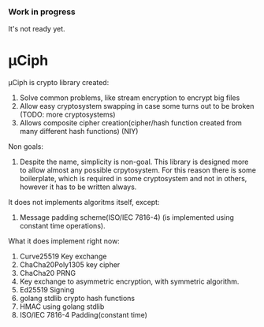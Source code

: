 ### Work in progress
It's not ready yet.

# μCiph 
μCiph is crypto library created:
1. Solve common problems, like stream encryption to encrypt big files
2. Allow easy cryptosystem swapping in case some turns out to be broken (TODO: more cryptosystems)
3. Allows composite cipher creation(cipher/hash function created from many different hash functions) (NIY)

Non goals:
1. Despite the name, simplicity is non-goal.
This library is designed more to allow almost any possible crpytosystem.
For this reason there is some boilerplate, which is required in some cryptosystem and not in others, however
it has to be written always.

It does not implements algoritms itself, except:
1. Message padding scheme(ISO/IEC 7816-4) (is implemented using constant time operations).

What it does implement right now:
1. Curve25519 Key exchange
2. ChaCha20Poly1305 key cipher
3. ChaCha20 PRNG
4. Key exchange to asymmetric encryption, with symmetric algorithm.
5. Ed25519 Signing
6. golang stdlib crypto hash functions
7. HMAC using golang stdlib
8. ISO/IEC 7816-4 Padding(constant time)